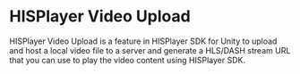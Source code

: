 # HISPlayer Video Upload

HISPlayer Video Upload is a feature in HISPlayer SDK for Unity to upload and host a local video file to a server and generate a HLS/DASH stream URL that you can use to play the video content using HISPlayer SDK.
